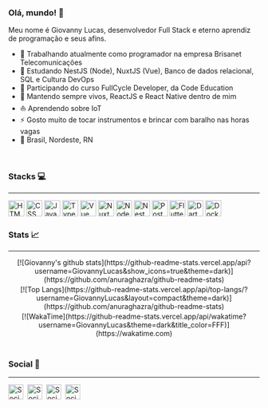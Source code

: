 ### Olá, mundo! 🤟

<!--
**GiovannyLucas/GiovannyLucas** is a ✨ _special_ ✨ repository because its `README.md` (this file) appears on your GitHub profile.
-->

Meu nome é Giovanny Lucas, desenvolvedor Full Stack e eterno aprendiz de programação e seus afins.

- 🏢 Trabalhando atualmente como programador na empresa Brisanet Telecomunicações
- 🔭 Estudando NestJS (Node), NuxtJS (Vue), Banco de dados relacional, SQL e Cultura DevOps
- 📖 Participando do curso FullCycle Developer, da Code Education
- 🌱 Mantendo sempre vivos, ReactJS e React Native dentro de mim
- ⛵ Aprendendo sobre IoT
- ⚡ Gosto muito de tocar instrumentos e brincar com baralho nas horas vagas
- 🧭 Brasil, Nordeste, RN
<br/>

### Stacks :computer:
----

<a style="text-decoration: none;" href="https://www.w3schools.com/html/">
  <img height="32" src="https://cdn1.iconfinder.com/data/icons/logotypes/32/badge-html-5-256.png" alt="HTML"/>
</a>
<a style="text-decoration: none;" href="https://www.w3schools.com/css/">
  <img height="32" src="https://cdn1.iconfinder.com/data/icons/logotypes/32/badge-css-3-512.png" alt="CSS"/>
</a>
<a style="text-decoration: none;" href="https://www.javascript.com/">
  <img height="32" src="https://cdn2.iconfinder.com/data/icons/designer-skills/128/code-programming-javascript-software-develop-command-language-512.png" alt="JavaScript"/>
</a>
<a style="text-decoration: none;" href="https://www.typescriptlang.org/">
  <img height="32" src="https://image.flaticon.com/icons/png/512/919/919832.png" alt="TypeScript"/>
</a>
<a style="text-decoration: none;" href="https://vuejs.org/">
  <img height="32" src="https://cdn4.iconfinder.com/data/icons/logos-and-brands/512/367_Vuejs_logo-512.png" alt="Vue"/>
</a>
<a style="text-decoration: none;" href="https://nuxtjs.org/">
  <img height="32" src="https://nuxtjs.org/favicon.ico" alt="NuxtJS"/>
</a>
<a style="text-decoration: none;" href="https://nodejs.org/en/">
  <img height="32" src="https://cdn3.iconfinder.com/data/icons/popular-services-brands/512/node-512.png" alt="Node"/>
</a>
<a style="text-decoration: none;" href="https://nestjs.com/">
  <img height="32" src="https://d33wubrfki0l68.cloudfront.net/e937e774cbbe23635999615ad5d7732decad182a/26072/logo-small.ede75a6b.svg" alt="NestJS"/>
</a>
<a style="text-decoration: none;" href="https://www.postgresql.org/">
  <img height="32" src="https://www.postgresql.org/media/img/about/press/elephant.png" alt="PostgreSQL"/>
</a>
<a style="text-decoration: none;" href="https://flutter.dev/">
  <img height="32" src="https://flutter.dev/images/favicon.png" alt="Flutter"/>
</a>
<a style="text-decoration: none;" href="https://dart.dev">
  <img height="32" src="https://dart.dev/assets/shared/dart/icon/64.png" alt="Dart"/>
</a>
<a style="text-decoration: none;" href="https://www.docker.com/">
  <img height="32" src="https://www.docker.com/sites/default/files/d8/Docker-R-Logo-08-2018-Monochomatic-RGB_Moby-x1.png" alt="Docker"/>
</a>

<br/>

### Stats :chart_with_upwards_trend:
----

<div align="center" >

<div style="margin: 3px">
[![Giovanny's github stats](https://github-readme-stats.vercel.app/api?username=GiovannyLucas&show_icons=true&theme=dark)](https://github.com/anuraghazra/github-readme-stats)
</div>

<div style="margin: 3px">
[![Top Langs](https://github-readme-stats.vercel.app/api/top-langs/?username=GiovannyLucas&layout=compact&theme=dark)](https://github.com/anuraghazra/github-readme-stats)
</div>

<div style="margin: 3px">
[![WakaTime](https://github-readme-stats.vercel.app/api/wakatime?username=GiovannyLucas&theme=dark&title_color=FFF)](https://wakatime.com)
</div>
</div>

<br/>

### Social :rocket:
----

[<img align="left" alt="Social | LinkedIn" width="30px" src="https://cdn3.iconfinder.com/data/icons/social-rounded-2/72/Email-256.png" />][mail]
[<img align="left" style="margin-left: 5px" alt="Social | Github" width="30px" src="https://cdn4.iconfinder.com/data/icons/socialcones/508/Github-128.png" />][github]
[<img align="left" style="margin-left: 5px" alt="Social | Twitter" width="30px" src="https://cdn2.iconfinder.com/data/icons/social-media-2285/512/1_Twitter3_colored_svg-256.png" />][twitter]
[<img align="left" style="margin-left: 5px" alt="Social | LinkedIn" width="30px" src="https://cdn1.iconfinder.com/data/icons/logotypes/32/square-linkedin-256.png" />][linkedin]

[mail]: mailto:giovannylucax@gmail.com
[github]: https://github.com/GiovannyLucas
[twitter]: https://twitter.com/giovannylucax
[linkedin]: https://linkedin.com/in/giovanny-oliveira
